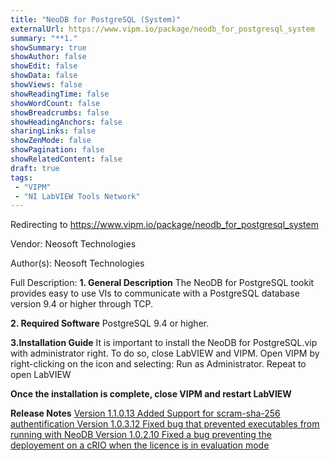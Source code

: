 ```yaml
---
title: "NeoDB for PostgreSQL (System)"
externalUrl: https://www.vipm.io/package/neodb_for_postgresql_system
summary: "**1."
showSummary: true
showAuthor: false
showEdit: false
showData: false
showViews: false
showReadingTime: false
showWordCount: false
showBreadcrumbs: false
showHeadingAnchors: false
sharingLinks: false
showZenMode: false
showPagination: false
showRelatedContent: false
draft: true
tags:
 - "VIPM"
 - "NI LabVIEW Tools Network"
---
```


Redirecting to https://www.vipm.io/package/neodb_for_postgresql_system

Vendor: Neosoft Technologies

Author(s): Neosoft Technologies
 
Full Description:
**1. General Description**
The NeoDB for PostgreSQL tookit provides easy to use VIs to communicate with a PostgreSQL database version 9.4 or higher through TCP. 

**2. Required Software**
PostgreSQL 9.4 or higher.

**3.Installation Guide**
It is important to install the NeoDB for PostgreSQL.vip with administrator right. To do so, close LabVIEW and VIPM. Open VIPM by right-clicking on the icon and selecting: Run as Administrator. Repeat to open LabVIEW

**Once the installation is complete, close VIPM and restart LabVIEW**

**Release Notes**
<u>Version 1.1.0.13<u>
Added Support for scram-sha-256 authentification
<u>Version 1.0.3.12</u>
Fixed bug that prevented executables from running with NeoDB 
<u>Version 1.0.2.10</u>
Fixed a bug preventing the deployement on a cRIO when the licence is in evaluation mode